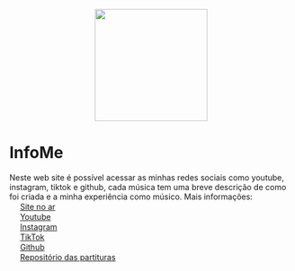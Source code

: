 <p align="center">
<img height="200" width="200" src="https://github.com/DanielC-007/InfoMe/assets/140892651/f85a2263-f464-491b-80ac-e645737ce4a0">
</p>

# InfoMe
Neste web site é possível acessar as minhas redes sociais como youtube, instagram, tiktok e github, cada música tem uma breve descrição de como foi criada e a minha experiência como músico.
Mais informações:<br>
<img height="15" src="https://github.com/DanielC-007/InfoMe/assets/140892651/f85a2263-f464-491b-80ac-e645737ce4a0"> [Site no ar](https://daniel-carlos-studio.netlify.app/)<br>
<img height="15" src="https://github.com/DanielC-007/InfoMe/assets/140892651/aa517a19-0944-40c6-b62d-2e416a8e9ab0"> [Youtube](https://youtube.com/@danielc.80bpm)<br>
<img height="15" src="https://github.com/DanielC-007/InfoMe/assets/140892651/938b42d8-0aa5-45a0-91a8-aa9dfc541a25"> [Instagram](https://www.instagram.com/danielc.80bpm)<br>
<img height="15" src="https://github.com/DanielC-007/InfoMe/assets/140892651/6dae4e4f-98a7-4238-8583-461fddb93b1f"> [TikTok](https://www.tiktok.com/@danielcarlos80bpm)<br>
<img height="15" src="https://github.com/DanielC-007/InfoMe/assets/140892651/bb866f5b-d829-4707-a3f9-b8a9945b27dc"> [Github](https://github.com/DanielC-007)<br>
<img height="15" src="https://github.com/DanielC-007/InfoMe/assets/140892651/cf61ec2e-4629-4884-975e-6b8bba930707"> [Repositório das partituras](https://github.com/DanielC-007/Partituras)<br>